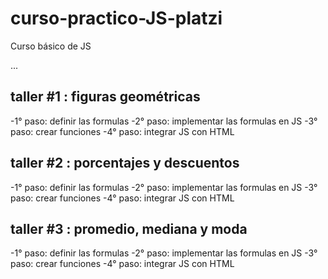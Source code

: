 # curso-practico-JS-platzi
Curso básico de JS 


... 
## taller #1 : figuras geométricas 

-1° paso: definir las formulas
-2° paso: implementar las formulas en JS 
-3° paso: crear funciones 
-4° paso: integrar JS con HTML  

## taller #2 : porcentajes y descuentos 

-1° paso: definir las formulas
-2° paso: implementar las formulas en JS 
-3° paso: crear funciones 
-4° paso: integrar JS con HTML

## taller #3 : promedio, mediana y moda

-1° paso: definir las formulas
-2° paso: implementar las formulas en JS 
-3° paso: crear funciones 
-4° paso: integrar JS con HTML